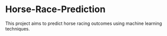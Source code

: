 # Horse-Race-Prediction
This project aims to predict horse racing outcomes using machine learning techniques. 
